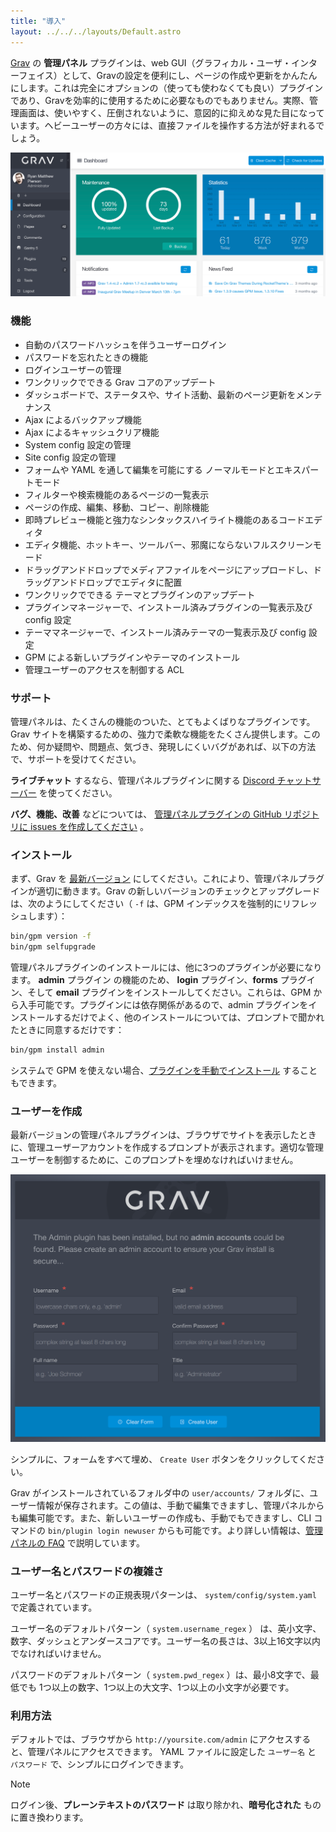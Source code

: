 ```yaml
---
title: "導入"
layout: ../../../layouts/Default.astro
---
```


[Grav](https://github.com/getgrav/grav) の **管理パネル** プラグインは、web GUI（グラフィカル・ユーザ・インターフェイス）として、Gravの設定を便利にし、ページの作成や更新をかんたんにします。これは完全にオプションの（使っても使わなくても良い）プラグインであり、Gravを効率的に使用するために必要なものでもありません。実際、管理画面は、使いやすく、圧倒されないように、意図的に抑えめな見た目になっています。ヘビーユーザーの方々には、直接ファイルを操作する方法が好まれるでしょう。

![](admin-dashboard.png)

<h3 id="features">機能</h3>

* 自動のパスワードハッシュを伴うユーザーログイン
* パスワードを忘れたときの機能
* ログインユーザーの管理
* ワンクリックでできる Grav コアのアップデート
* ダッシュボードで、ステータスや、サイト活動、最新のページ更新をメンテナンス
* Ajax によるバックアップ機能
* Ajax によるキャッシュクリア機能
* System config 設定の管理
* Site config 設定の管理
* フォームや YAML を通して編集を可能にする ノーマルモードとエキスパートモード
* フィルターや検索機能のあるページの一覧表示
* ページの作成、編集、移動、コピー、削除機能
* 即時プレビュー機能と強力なシンタックスハイライト機能のあるコードエディタ
* エディタ機能、ホットキー、ツールバー、邪魔にならないフルスクリーンモード
* ドラッグアンドドロップでメディアファイルをページにアップロードし、ドラッグアンドドロップでエディタに配置
* ワンクリックでできる テーマとプラグインのアップデート
* プラグインマネージャーで、インストール済みプラグインの一覧表示及び config 設定
* テーママネージャーで、インストール済みテーマの一覧表示及び config 設定
* GPM による新しいプラグインやテーマのインストール
* 管理ユーザーのアクセスを制御する ACL

<h3 id="support">サポート</h3>

管理パネルは、たくさんの機能のついた、とてもよくばりなプラグインです。Grav サイトを構築するための、強力で柔軟な機能をたくさん提供します。このため、何か疑問や、問題点、気づき、発現しにくいバグがあれば、以下の方法で、サポートを受けてください。

**ライブチャット** するなら、管理パネルプラグインに関する [Discord チャットサーバー](https://chat.getgrav.org) を使ってください。

**バグ、機能、改善** などについては、 [管理パネルプラグインの GitHub リポジトリに issues を作成してください](https://github.com/getgrav/grav-plugin-admin) 。

<h3 id="installation">インストール</h3>

まず、Grav を [最新バージョン](../../01.basics/08.updates/#which-version-do-i-have/) にしてください。これにより、管理パネルプラグインが適切に動きます。Grav の新しいバージョンのチェックとアップグレードは、次のようにしてください（ `-f` は、GPM インデックスを強制的にリフレッシュします）：

```bash
bin/gpm version -f
bin/gpm selfupgrade
```

管理パネルプラグインのインストールには、他に3つのプラグインが必要になります。 **admin** プラグイン の機能のため、 **login** プラグイン、**forms** プラグイン、そして **email** プラグインをインストールしてください。これらは、GPM から入手可能です。プラグインには依存関係があるので、admin プラグインをインストールするだけでよく、他のインストールについては、プロンプトで聞かれたときに同意するだけです：

```bash
bin/gpm install admin
```

システムで GPM を使えない場合、[プラグインを手動でインストール](../09.faq/#manual-installation-of-admin) することもできます。

<h3 id="creating-a-user">ユーザーを作成</h3>

最新バージョンの管理パネルプラグインは、ブラウザでサイトを表示したときに、管理ユーザーアカウントを作成するプロンプトが表示されます。適切な管理ユーザーを制御するために、このプロンプトを埋めなければいけません。

![](new-user.png)

シンプルに、フォームをすべて埋め、 `Create User` ボタンをクリックしてください。

Grav がインストールされているフォルダ中の `user/accounts/` フォルダに、ユーザー情報が保存されます。この値は、手動で編集できますし、管理パネルからも編集可能です。また、新しいユーザーの作成も、手動でもできますし、CLI コマンドの `bin/plugin login newuser` からも可能です。より詳しい情報は、[管理パネルの FAQ](../09.faq/#adding-and-managing-users) で説明しています。

<h3 id="username-and-password-complexity">ユーザー名とパスワードの複雑さ</h3>

ユーザー名とパスワードの正規表現パターンは、 `system/config/system.yaml` で定義されています。

ユーザー名のデフォルトパターン（ `system.username_regex` ） は、英小文字、数字、ダッシュとアンダースコアです。ユーザー名の長さは、3以上16文字以内でなければいけません。

パスワードのデフォルトパターン（ `system.pwd_regex` ）は、最小8文字で、最低でも 1つ以上の数字、1つ以上の大文字、1つ以上の小文字が必要です。

<h3 id="usage">利用方法</h3>

デフォルトでは、ブラウザから `http://yoursite.com/admin` にアクセスすると、管理パネルにアクセスできます。 YAML ファイルに設定した `ユーザー名` と `パスワード` で、シンプルにログインできます。

> [!Note]  
> ログイン後、**プレーンテキストのパスワード** は取り除かれ、**暗号化された** ものに置き換わります。

